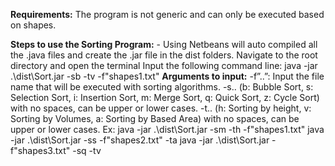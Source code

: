**Requirements:**
The program is not generic and can only be executed based on shapes.


**Steps to use the Sorting Program:**
	- Using Netbeans will auto compiled all the .java files and create the .jar file in the dist folders.
	  Navigate to the root directory and open the terminal
	  Input the following command line: java -jar .\dist\Sort.jar -sb -tv -f"shapes1.txt"
**Arguments to input:**
        -f”..”: Input the file name that will be executed with sorting algorithms.
        -s.. (b: Bubble Sort, s: Selection Sort, i: Insertion Sort, m: Merge Sort, q: Quick Sort, z: Cycle Sort) with no spaces, can be upper or lower cases.
        -t.. (h: Sorting by height, v: Sorting by Volumes, a: Sorting by Based Area) with no spaces, can be upper or lower cases.
        Ex: java -jar .\dist\Sort.jar -sm -th -f"shapes1.txt"
		        java -jar .\dist\Sort.jar -ss -f"shapes2.txt" -ta 
            java -jar .\dist\Sort.jar -f"shapes3.txt" -sq -tv 
